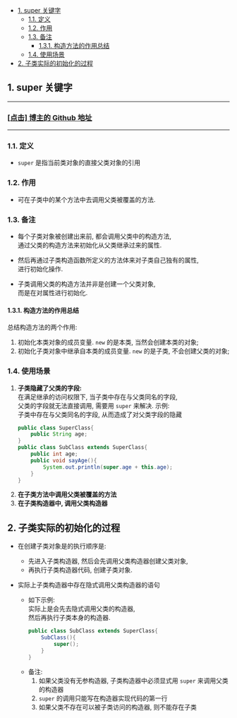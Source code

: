 <!-- TOC -->

- [1. super 关键字](#1-super-关键字)
  - [1.1. 定义](#11-定义)
  - [1.2. 作用](#12-作用)
  - [1.3. 备注](#13-备注)
    - [1.3.1. 构造方法的作用总结](#131-构造方法的作用总结)
  - [1.4. 使用场景](#14-使用场景)
- [2. 子类实际的初始化的过程](#2-子类实际的初始化的过程)

<!-- /TOC -->

## 1. super 关键字

****
<a href='https://github.com/leon9dragon'><h3>[点击] 博主的 Github 地址</h3></a>
****

### 1.1. 定义
- `super` 是指当前类对象的直接父类对象的引用

### 1.2. 作用
- 可在子类中的某个方法中去调用父类被覆盖的方法.

### 1.3. 备注
- 每个子类对象被创建出来前, 都会调用父类中的构造方法,  
  通过父类的构造方法来初始化从父类继承过来的属性.
- 然后再通过子类构造函数所定义的方法体来对子类自己独有的属性,  
  进行初始化操作.

- 子类调用父类的构造方法并非是创建一个父类对象,  
  而是在对属性进行初始化.

#### 1.3.1. 构造方法的作用总结
总结构造方法的两个作用:  
1. 初始化本类对象的成员变量. `new` 的是本类, 当然会创建本类的对象;  
2. 初始化子类对象中继承自本类的成员变量. `new` 的是子类, 不会创建父类的对象;  

### 1.4. 使用场景
1. **子类隐藏了父类的字段:**  
   在满足继承的访问权限下, 当子类中存在与父类同名的字段,  
   父类的字段就无法直接调用, 需要用 `super` 来解决.
   示例:  
   子类中存在与父类同名的字段, 从而造成了对父类字段的隐藏
   ```java
   public class SuperClass{
       public String age;
   }
   public class SubClass extends SuperClass{
       public int age;
       public void sayAge(){
           System.out.println(super.age + this.age);
       }
   }
   ```
2. **在子类方法中调用父类被覆盖的方法**
3. **在子类构造器中, 调用父类构造器**

## 2. 子类实际的初始化的过程

- 在创建子类对象是的执行顺序是:  
  - 先进入子类构造器, 然后会先调用父类构造器创建父类对象,  
  - 再执行子类构造器代码, 创建子类对象.

- 实际上子类构造器中存在隐式调用父类构造器的语句  
  - 如下示例:  
    实际上是会先去隐式调用父类的构造器,  
    然后再执行子类本身的构造器.
    ```java
    public class SubClass extends SuperClass{
        SubClass(){
            super();
        }
    } 
    ```
  - 备注:  
    1. 如果父类没有无参构造器, 子类构造器中必须显式用 `super` 来调用父类的构造器  
    2. `super` 的调用只能写在构造器实现代码的第一行  
    3. 如果父类不存在可以被子类访问的构造器, 则不能存在子类
